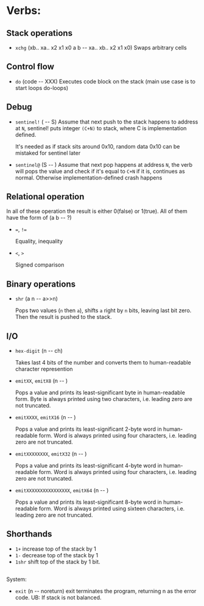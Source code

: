 # Verbs:

## Stack operations
* `xchg` (xb.. xa.. x2 x1 x0 a b -- xa.. xb.. x2 x1 x0)
    Swaps arbitrary cells

## Control flow

* `do`  (code -- XXX)
 Executes code block on the stack (main use case is to start loops do-loops)

## Debug
* `sentinel!` ( -- S)
    Assume that next push to the stack happens to address at `N`,
    sentinel! puts integer `(C+N)` to stack,
    where C is implementation defined.

    It's needed as if stack sits around 0x10, random data 0x10
    can be mistaked for sentinel later

* `sentinel@` (S -- )
    Assume that next pop happens at address `N`,
    the verb will pops the value and check if it's equal to `C+N`
    if it is, continues as normal.
    Otherwise implementation-defined crash happens

## Relational operation
In all of these operation the result is either 0(false) or 1(true).
All of them have the form of (a b -- ?)

* `=`, `!=`

    Equality, inequality

* `<`, `>`

    Signed comparison

## Binary operations
* `shr` (a n -- a>>n)

    Pops two values (`n` then `a`), shifts `a` right by `n` bits,
    leaving last bit zero. Then the result is pushed to the stack.

## I/O
* `hex-digit` (n -- ch)

    Takes last 4 bits of the number and converts them
    to human-readable character represention

* `emitXX`, `emitX8` (n -- )

    Pops a value and prints its least-significant byte in human-readable form. Byte is always printed using two characters, i.e. leading zero are not truncated.

* `emitXXXX`, `emitX16` (n -- )

    Pops a value and prints its least-significant 2-byte word in human-readable form. Word is always printed using four characters, i.e. leading zero are not truncated.

* `emitXXXXXXXX`, `emitX32` (n -- )

    Pops a value and prints its least-significant 4-byte word in human-readable form. Word is always printed using four characters, i.e. leading zero are not truncated.

* `emitXXXXXXXXXXXXXXXX`, `emitX64` (n -- )

    Pops a value and prints its least-significant 8-byte word in human-readable form. Word is always printed using sixteen characters, i.e. leading zero are not truncated.

## Shorthands

* `1+` increase top of the stack by 1
* `1-` decrease top of the stack by 1
* `1shr` shift top of the stack by 1 bit.

##
System:

* `exit` (n -- noreturn) exit
    terminates the program, returning n as the error code.
    UB: If stack is not balanced.

